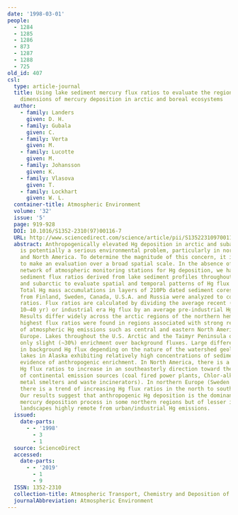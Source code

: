```yaml
---
date: '1998-03-01'
people:
  - 1284
  - 1285
  - 1286
  - 873
  - 1287
  - 1288
  - 725
old_id: 407
csl:
  type: article-journal
  title: Using lake sediment mercury flux ratios to evaluate the regional and continental
    dimensions of mercury deposition in arctic and boreal ecosystems
  author:
    - family: Landers
      given: D. H.
    - family: Gubala
      given: C.
    - family: Verta
      given: M.
    - family: Lucotte
      given: M.
    - family: Johansson
      given: K.
    - family: Vlasova
      given: T.
    - family: Lockhart
      given: W. L.
  container-title: Atmospheric Environment
  volume: '32'
  issue: '5'
  page: 919-928
  DOI: 10.1016/S1352-2310(97)00116-7
  URL: http://www.sciencedirect.com/science/article/pii/S1352231097001167
  abstract: Anthropogenically elevated Hg deposition in arctic and subarctic ecosystems
    is potentially a serious environmental problem, particularly in northern Europe
    and North America. To determine the magnitude of this concern, it is necessary
    to make an evaluation over a broad spatial scale. In the absence of an established
    network of atmospheric monitoring stations for Hg deposition, we have utilized
    sediment flux ratios derived from lake sediment profiles throughout the arctic
    and subarctic to evaluate spatial and temporal patterns of Hg flux to watersheds.
    Total Hg mass accumulations in layers of 210Pb dated sediment cores collected
    from Finland, Sweden, Canada, U.S.A. and Russia were analyzed to construct flux
    ratios. Flux ratios are calculated by dividing the average recent (i.e. last ∼
    10–40 yr) or industrial era Hg flux by an average pre-industrial Hg flux value.
    Results differ widely across the arctic regions of the northern hemisphere. The
    highest flux ratios were found in regions associated with strong regional sources
    of atmospheric Hg emissions such as central and eastern North America and Central
    Europe. Lakes throughout the U.S. Arctic and the Taimyr Peninsula of Russia showed
    only slight (∼30%) enrichment over background fluxes. Large differences existed
    in background Hg flux depending on the nature of the watershed geology with some
    lakes in Alaska exhibiting relatively high concentrations of sediment Hg without
    evidence of anthropogenic enrichment. In North America, there is a tendency for
    Hg flux ratios to increase in an southeasterly direction toward the highest concentration
    of continental emission sources (coal fired power plants, Chlor-alkali plants,
    metal smelters and waste incinerators). In northern Europe (Sweden and Finland)
    there is a trend of increasing Hg flux ratios in the north to south direction.
    Our results suggest that anthropogenic Hg deposition is the dominant regional
    mercury deposition process in some northern regions but of lesser importance in
    landscapes highly remote from urban/industrial Hg emissions.
  issued:
    date-parts:
      - - '1998'
        - 3
        - 1
  source: ScienceDirect
  accessed:
    date-parts:
      - - '2019'
        - 1
        - 9
  ISSN: 1352-2310
  collection-title: Atmospheric Transport, Chemistry and Deposition of Mercury
  journalAbbreviation: Atmospheric Environment
---
```

